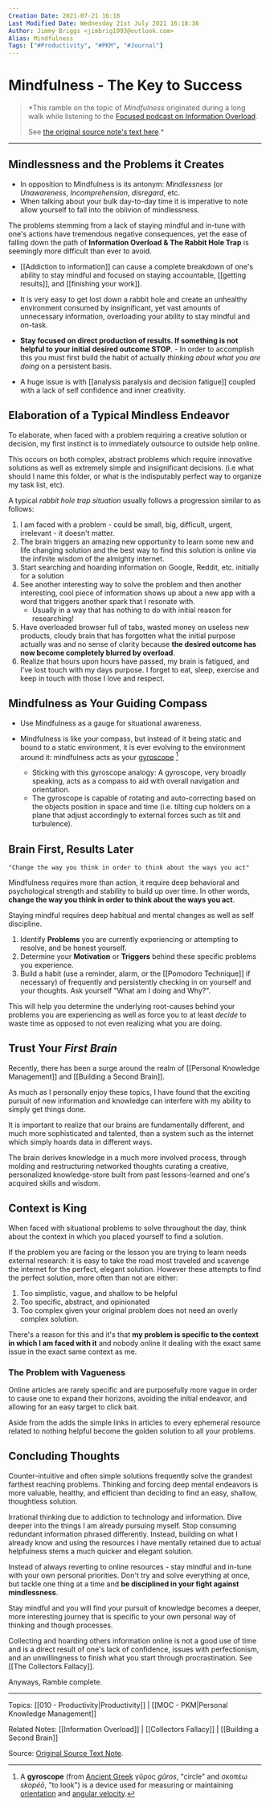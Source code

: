 ```yaml
---
Creation Date: 2021-07-21 16:18
Last Modified Date: Wednesday 21st July 2021 16:18:36
Author: Jimmy Briggs <jimbrig1993@outlook.com>
Alias: Mindfulness
Tags: ["#Productivity", "#PKM", "#Journal"]
---
```


# Mindfulness - The Key to Success

>*This ramble on the topic of *Mindfulness* originated during a long walk while listening to the [Focused podcast on Information Overload](https://pca.st/episode/91bfd694-bee3-4c77-9cd1-cb0fdedc95ef). 
>
>See [the original source note's text here](./assets/Mindfulness.txt).*

***

## Mindlessness and the Problems it Creates

- In opposition to Mindfulness is its antonym: *Mindlessness* (or *Unawareness*, *Incomprehension*, *disregard*, etc. 
- When talking about your bulk day-to-day time it is imperative to note allow yourself to fall into the oblivion of mindlessness. 

The problems stemming from a lack of staying mindful and in-tune with one's actions have tremendous negative consequences, yet the ease of falling down the path of **Information Overload & The Rabbit Hole Trap** is seemingly more difficult than ever to avoid.

- [[Addiction to information]] can cause a complete breakdown of one's ability to stay mindful and focused on staying accountable, [[getting results]], and [[finishing your work]].

- It is very easy to get lost down a rabbit hole and create an unhealthy environment consumed by insignificant, yet vast amounts of unnecessary information, overloading your ability to stay mindful and on-task. 

- **Stay focused on direct production of results. If something is not helpful to your initial desired outcome STOP**. 
		- In order to accomplish this you must first build the habit of actually *thinking about what you are doing* on a persistent basis.

- A huge issue is with [[analysis paralysis and decision fatigue]] coupled with a lack of self confidence and inner creativity.

## Elaboration of a Typical Mindless Endeavor

To elaborate, when faced with a problem requiring a creative solution or decision, my first instinct is to immediately outsource to outside help online. 

This occurs on both complex, abstract problems which require innovative solutions as well as extremely simple and insignificant decisions. (i.e what should I name this folder, or what is the indisputably perfect way to organize my task list, etc). 

A typical *rabbit hole trap situation* usually follows a progression similar to as follows:

1. I am faced with a problem - could be small, big, difficult, urgent, irrelevant - it doesn't matter.
2. The brain triggers an amazing new opportunity to learn some new and life changing solution and the best way to find this solution is online via the infinite wisdom of the almighty internet. 
3. Start searching and hoarding information on Google, Reddit, etc. initially for a solution
4. See another interesting way to solve the problem and then another interesting, cool piece of information shows up about a new app with a word that triggers another spark that I resonate with.
   - Usually in a way that has nothing to do with initial reason for researching!
5. Have overloaded browser full of tabs, wasted money on useless new products, cloudy brain that has forgotten what the initial purpose actually was and no sense of clarity because **the desired outcome has now become completely blurred by overload**.
6. Realize that hours upon hours have passed, my brain is fatigued, and I've lost touch with my days purpose. I forget to eat, sleep, exercise and keep in touch with those I love and respect.

## Mindfulness as Your Guiding Compass

- Use Mindfulness as a gauge for situational awareness.

- Mindfulness is like your compass, but instead of it being static and bound to a static environment, it is ever evolving to the environment around it: mindfulness acts as your [gyroscope](https://en.wikipedia.org/wiki/Gyroscope) [^1]

  - Sticking with this gyroscope analogy: A gyroscope, very broadly speaking, acts as a compass to aid with overall navigation and orientation.
   - The gyroscope is capable of rotating and auto-correcting based on the objects position in space and time (i.e. tilting cup holders on a plane that adjust accordingly to external forces such as tilt and turbulence). 

## Brain First, Results Later

```ad-quote
"Change the way you think in order to think about the ways you act"
```

Mindfulness requires more than action, it require deep behavioral and psychological strength and stability to build up over time. In other words, **change the way you think in order to think about the ways you act**.

Staying mindful requires deep habitual and mental changes as well as self discipline.
	
1. Identify **Problems** you are currently experiencing or attempting to resolve, and be honest yourself.
2. Determine your **Motivation** or **Triggers** behind these specific problems you experience.
3. Build a habit (use a reminder, alarm, or the [[Pomodoro Technique]] if necessary) of frequently and persistently checking in on yourself and your thoughts. Ask yourself "What am I doing and Why?".

This will help you determine the underlying root-causes behind your problems you are experiencing as well as force you to at least *decide* to waste time as opposed to not even realizing what you are doing.

## Trust Your *First Brain*

Recently, there has been a surge around the realm of [[Personal Knowledge Management]] and [[Building a Second Brain]]. 

As much as I personally enjoy these topics, I have found that the exciting pursuit of new information and knowledge can interfere with my ability to simply get things done. 

It is important to realize that our brains are fundamentally different, and much more sophisticated and talented, than a system such as the internet which simply hoards data in different ways. 

The brain derives knowledge in a much more involved process, through molding and restructuring networked thoughts curating a creative, personalized knowledge-store built from past lessons-learned and one's acquired skills and wisdom. 

## Context is King

When faced with situational problems to solve throughout the day, think about the context in which you placed yourself to find a solution.

If the problem you are facing or the lesson you are trying to learn needs external research: it is easy to take the road most traveled and scavenge the internet for the perfect, elegant solution. However these attempts to find the perfect solution, more often than not are either:

1. Too simplistic, vague, and shallow to be helpful
2. Too specific, abstract, and opinionated 
3. Too complex given your original problem does not need an overly complex solution.

There's a reason for this and it's that **my problem is specific to the context in which I am faced with it** and nobody online it dealing with the exact same issue in the exact same context as me. 

### The Problem with Vagueness

Online articles are rarely specific and are purposefully more vague in order to cause one to expand their horizons, avoiding the initial endeavor, and allowing for an easy target to click bait. 

Aside from the adds the simple links in articles to every ephemeral resource related to nothing helpful become the golden solution to all your problems.

## Concluding Thoughts

Counter-intuitive and often simple solutions frequently solve the grandest farthest reaching problems. Thinking and forcing deep mental endeavors is more valuable, healthy, and efficient than deciding to find an easy, shallow, thoughtless solution. 

Irrational thinking due to addiction to technology and information. Dive deeper into the things I am already pursuing myself. Stop consuming redundant information phrased differently. Instead, building on what I already know and using the resources I have mentally retained due to actual helpfulness stems a much quicker and elegant solution.  

Instead of always reverting to online resources - stay mindful and in-tune with your own personal priorities. Don't try and solve everything at once, but tackle one thing at a time and **be disciplined in your fight against mindlessness**. 

Stay mindful and you will find your pursuit of knowledge becomes a deeper, more interesting journey that is specific to your own personal way of thinking and though processes. 

Collecting and hoarding others information online is not a good use of time and is a direct result of one's lack of confidence, issues with perfectionism, and an unwillingness to finish what you start through procrastination. See [[The Collectors Fallacy]].

Anyways, Ramble complete.

***

Topics: [[010 - Productivity|Productivity]] | [[MOC - PKM|Personal Knowledge Management]]

Related Notes: [[Information Overload]] | [[Collectors Fallacy]] | [[Building a Second Brain]]

Source: [Original Source Text Note](./assets/Mindfulness.txt).

[^1]: A **gyroscope** (from [Ancient Greek](https://en.wikipedia.org/wiki/Ancient_Greek) γῦρος *gûros*, "circle" and σκοπέω *skopéō*, "to look") is a device used for measuring or maintaining [orientation](https://en.wikipedia.org/wiki/Orientation_(geometry)) and [angular velocity](https://en.wikipedia.org/wiki/Angular_velocity).